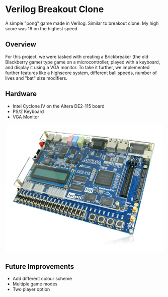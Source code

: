 # Verilog Breakout Clone
A simple "pong" game made in Verilog. Similar to breakout clone. My high score was 16 on the highest speed.

## Overview 
For this project, we were tasked with creating a Brickbreaker (the old Blackberry game) type game on a microcontroller, played with a keyboard, and display it using a VGA monitor. To take it further, we implemented further features like a highscore system, different ball speeds, number of lives and "bat" size modifiers.

## Hardware
- Intel Cyclone IV on the Altera DE2-115 board
- PS/2 Keyboard
- VGA Monitor

![image info](./images/altera_board.jpg)

## Future Improvements
- Add different colour scheme
- Multiple game modes
- Two player option
